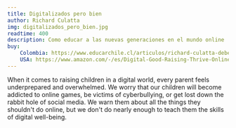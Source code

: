 ```yaml
---
title: Digitalizados pero bien
author: Richard Culatta
img: digitalizados_pero_bien.jpg
readtime: 400
description: Como educar a las nuevas generaciones en el mundo online
buy:
    Colombia: https://www.educarchile.cl/articulos/richard-culatta-debemos-crear-ciudadanos-digitales-que-interactuen-con-personas-que-no
    USA: https://www.amazon.com/-/es/Digital-Good-Raising-Thrive-Online/dp/1647820162/ref=sr_1_1?dib=eyJ2IjoiMSJ9.0EVAJbvPvEo7Eb1HEtJ2Prif-AtdIsM-lTWikYmH_YzkJh2VNSiYSF-c5KfeZ_wrKQ9mtmSZUvaAYeFeZbBOLwb_uBvsurcml4MI1Fe2PgU.9lB_b3TyqVWCXcB_K-1xMO6yMAfi_Z_84ydNMs1YU6g&dib_tag=se&qid=1745037423&refinements=p_27%3ARichard+A.+Culatta&s=books&sr=1-1
---
```


When it comes to raising children in a digital world, every parent feels underprepared and overwhelmed. We worry that our children will become addicted to online games, be victims of cyberbullying, or get lost down the rabbit hole of social media. We warn them about all the things they shouldn't do online, but we don't do nearly enough to teach them the skills of digital well-being.